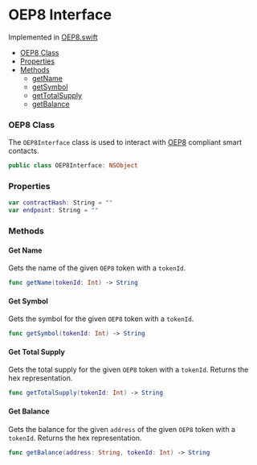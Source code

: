 # OEP8 Interface

Implemented in [OEP8.swift](https://github.com/Ryucoin/neovm-utils/blob/master/neovmUtils/Classes/OEP8.swift)

- [OEP8 Class](#oep8-class)
- [Properties](#properties)
- [Methods](#methods)
  - [getName](#get-name)
  - [getSymbol](#get-symbol)
  - [getTotalSupply](#get-total-supply)
  - [getBalance](#get-balance)

### OEP8 Class

The `OEP8Interface` class is used to interact with [OEP8](https://github.com/ontio/OEPs/blob/master/OEPS/OEP-8.mediawiki) compliant smart contacts.

``` swift
public class OEP8Interface: NSObject
```

### Properties

``` swift
var contractHash: String = ""
var endpoint: String = ""
```

### Methods

#### Get Name

Gets the name of the given `OEP8` token with a `tokenId`.

``` swift
func getName(tokenId: Int) -> String
```

#### Get Symbol

Gets the symbol for the given `OEP8` token with a `tokenId`.

``` swift
func getSymbol(tokenId: Int) -> String
```

#### Get Total Supply

Gets the total supply for the given `OEP8` token with a `tokenId`. Returns the hex representation.

``` swift
func getTotalSupply(tokenId: Int) -> String
```

#### Get Balance

Gets the balance for the given `address` of the given `OEP8` token with a `tokenId`. Returns the hex representation.

``` swift
func getBalance(address: String, tokenId: Int) -> String
```
